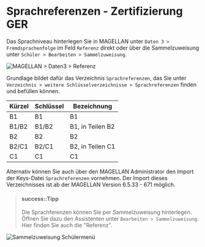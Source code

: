 
# Sprachreferenzen - Zertifizierung GER

Das Sprachniveau hinterlegen Sie in MAGELLAN unter `Daten 3 > Fremdsprachenfolge` im Feld `Referenz` direkt oder über die Sammelzuweisung unter `Schüler > Bearbeiten > Sammelzuweisung`. 

![`MAGELLAN > Daten3 > Referenz`](/assets/images/knowledgebase/MAG.Ref.Daten3.png)

Grundlage bildet dafür das Verzeichnis `Sprachreferenzen`, das Sie unter `Verzeichnis > weitere Schlüsselverzeichnisse > Sprachreferenzen` finden und befüllen können. 


| Kürzel | Schlüssel | Bezeichnung      |
|--------|-----------|------------------|
| B1     | B1        | B1               |
| B1/B2  | B1/B2     | B1, in Teilen B2 |
| B2     | B2        | B2               |
| B2/C1  | B2/C1     | B2, in Teilen C1 |
| C1     | C1        | C1               |


Alternativ können Sie auch über den MAGELLAN Administrator den Import der Keys-Datei `Sprachreferenzen` vornehmen. Der Import dieses Verzeichnisses ist ab der MAGELLAN Version 6.5.33 - 671 möglich.

> #### success::Tipp
>
> Die Sprachferenzen können Sie per Sammelzuweisung hinterlegen. Öffnen Sie dazu den Assistenten unter `Bearbeiten > Sammelzuweisung`. Hier finden Sie auch die "Referenz".

![Sammelzuweisung Schülermenü](/assets/images/knowledgebase/MAG.Ref.Sammelzuweisung.png)
